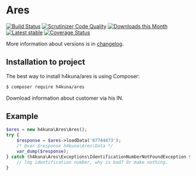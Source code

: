 Ares
====

[![Build Status](https://travis-ci.org/h4kuna/ares.png?branch=master)](https://travis-ci.org/h4kuna/ares)
[![Scrutinizer Code Quality](https://scrutinizer-ci.com/g/h4kuna/ares/badges/quality-score.png?b=master)](https://scrutinizer-ci.com/g/h4kuna/ares/?branch=master)
[![Downloads this Month](https://img.shields.io/packagist/dm/h4kuna/ares.svg)](https://packagist.org/packages/h4kuna/ares)
[![Latest stable](https://img.shields.io/packagist/v/h4kuna/ares.svg)](https://packagist.org/packages/h4kuna/ares)
[![Coverage Status](https://coveralls.io/repos/github/h4kuna/ares/badge.svg?branch=master)](https://coveralls.io/github/h4kuna/ares?branch=master)

More information about versions is in [changelog](changelog.md).

Installation to project
-----------------------
The best way to install h4kuna/ares is using Composer:
```sh
$ composer require h4kuna/ares
```

Download information about customer via his IN.

Example
-------
```php
$ares = new h4kuna\Ares\Ares();
try {
    $response = $ares->loadData('87744473');
    /* @var $response h4kuna\Ares\Data */
    var_dump($response);
} catch (h4kuna\Ares\Exceptions\IdentificationNumberNotFoundException $e) {
    // log identification number, why is bad? Or make nothing.
}
```
